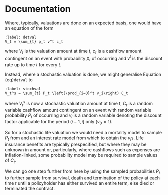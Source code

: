 Documentation
============================

Where, typically, valuations are done on an expected basis, one would have an equation of the form

```{math}
:label: detval
V_t = \sum_{t} p_t v^t c_t
```

where $V_t$ is the valuation amount at time t, $c_t$ is a cashflow amount contingent on an event with probability $p_t$ of occurring and $v^t$ is the discount rate up to time $t$ for every $t$.

Instead, where a stochastic valuation is done, we might generalise Equation {eq}`detval` to

```{math}
:label: stochval
V_t^s = \sum_{t} P_t \left(\prod_{i=0}^t v_i\right) C_t
```

where $V_t^s$ is now a stochastic valuation amount at time t, $C_t$ is a random variable cashflow amount contingent on an event with random variable probability $P_t$ of occurring and $v_i$ is a random variable denoting the discount factor applicable for the period $(i-1, i]$ only ($v_0=1$).

So for a stochastic life valuation we would need a mortality model to sample $P_t$ from and an interest rate model from which to obtain the $v_i$s. Life insurance benefits are typically prespecified, but where they may be unknown in amount or, particularly, where cashflows such as expenses are inflation-linked, some probability model may be required to sample values of $C_t$.

We can go one step further from here by using the sampled probabilities $P_t$ to further sample from survival, death and termination of the policy at each time $t$ until a policyholder has either survived an entire term, else died or terminated the contract.